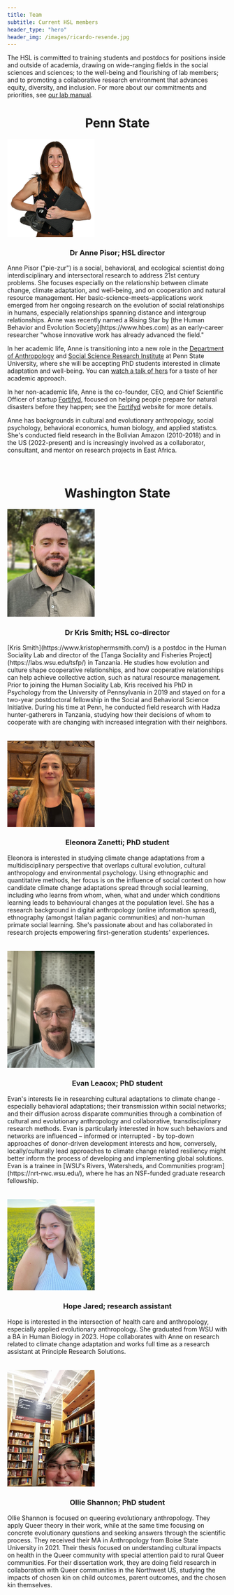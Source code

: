 ```yaml
---
title: Team
subtitle: Current HSL members
header_type: "hero"
header_img: /images/ricardo-resende.jpg
---
```


The HSL is committed to training students and postdocs for positions inside and outside of academia, drawing on wide-ranging fields in the social sciences and sciences; to the well-being and flourishing of lab members; and to promoting a collaborative research environment that advances equity, diversity, and inclusion. For more about our commitments and priorities, see [our lab manual](https://docs.google.com/document/d/1gsos2uzViR5ekILkxQvUvaB0fb_3TSRP4-_oD94xA8E/).

<!-- * This line is needed, but won't appear. Replace '*' with '1' to create a numbered list. -->
<!-- {:toc} -->

<h1 style="text-align: center;">Penn State</h1>

<img src="/images/Pisor_early_career_small.png" alt="Anne Pisor" width="200"/>
<h3 style="text-align: center;">Dr Anne Pisor; HSL director</h3>
Anne Pisor ("pie-zur") is a social, behavioral, and ecological scientist doing interdisciplinary and intersectoral research to address 21st century problems. She focuses especially on the relationship between climate change, climate adaptation, and well-being, and on cooperation and natural resource management. Her basic-science-meets-applications work emerged from her ongoing research on the evolution of social relationships in humans, especially relationships spanning distance and intergroup relationships. Anne was recently named a Rising Star by [the Human Behavior and Evolution Society](https://www.hbes.com) as an early-career researcher "whose innovative work has already advanced the field." 

In her academic life, Anne is transitioning into a new role in the [Department of Anthropology](https://anth.la.psu.edu/) and [Social Science Research Institute](https://ssri.psu.edu/) at Penn State University, where she will be accepting PhD students interested in climate adaptation and well-being. You can [watch a talk of hers](https://www.youtube.com/watch?v=AJoGC-J_18w) for a taste of her academic approach. 

In her non-academic life, Anne is the co-founder, CEO, and Chief Scientific Officer of startup [Fortifyd](https://www.fortifyd.org), focused on helping people prepare for natural disasters before they happen; see the [Fortifyd](https://www.fortifyd.org) website for more details.

Anne has backgrounds in cultural and evolutionary anthropology, social psychology, behavioral economics, human biology, and applied statistcs. She's conducted field research in the Bolivian Amazon (2010-2018) and in the US (2022-present) and is increasingly involved as a collaborator, consultant, and mentor on research projects in East Africa.
<br />
<br />
<br />

<h1 style="text-align: center;">Washington State</h1>

<img src="/images/kris_smith.jpg" alt="Kris Smith" width="200"/>
<h3 style="text-align: center;">Dr Kris Smith; HSL co-director</h3>
[Kris Smith](https://www.kristophermsmith.com/) is a postdoc in the Human Sociality Lab and director of the [Tanga Sociality and Fisheries Project](https://labs.wsu.edu/tsfp/) in Tanzania. He studies how evolution and culture shape cooperative relationships, and how cooperative relationships can help achieve collective action, such as natural resource management. Prior to joining the Human Sociality Lab, Kris received his PhD in Psychology from the University of Pennsylvania in 2019 and stayed on for a two-year postdoctoral fellowship in the Social and Behavioral Science Initiative. During his time at Penn, he conducted field research with Hadza hunter-gatherers in Tanzania, studying how their decisions of whom to cooperate with are changing with increased integration with their neighbors.
<br />
<br />
<br />


<img src="/images/eleonora_zanetti.jpeg" alt="Eleonora Zanetti" width="200"/>
<h3 style="text-align: center;">Eleonora Zanetti; PhD student</h3>
Eleonora is interested in studying climate change adaptations from a multidisciplinary perspective that overlaps cultural evolution, cultural anthropology and environmental psychology. Using ethnographic and quantitative methods, her focus is on the influence of social context on how candidate climate change adaptations spread through social learning, including who learns from whom, when, what and under which conditions learning leads to behavioural changes at the population level. She has a research background in digital anthropology (online information spread), ethnography (amongst Italian paganic communities) and non-human primate social learning. She's passionate about and has collaborated in research projects empowering first-generation students' experiences.
<br />
<br />
<br />

<img src="/images/evan_leacox.jpg" alt="Evan Leacox" width="200"/>
<h3 style="text-align: center;">Evan Leacox; PhD student</h3>
Evan's interests lie in researching cultural adaptations to climate change - especially behavioral adaptations; their transmission within social networks; and their diffusion across disparate communities through a combination of cultural and evolutionary anthropology and collaborative, transdisciplinary research methods. Evan is particularly interested in how such behaviors and networks are influenced – informed or interrupted - by top-down approaches of donor-driven development interests and how, conversely, locally/culturally lead approaches to climate change related resiliency might better inform the process of developing and implementing global solutions. Evan is a trainee in [WSU's Rivers, Watersheds, and Communities program](https://nrt-rwc.wsu.edu/), where he has an NSF-funded graduate research fellowship.
<br />
<br />
<br />

<img src="/images/hope_jared.jpg" alt="Hope Jared" width="200"/>
<h3 style="text-align: center;">Hope Jared; research assistant</h3>
Hope is interested in the intersection of health care and anthropology, especially applied evolutionary anthropology. She graduated from WSU with a BA in Human Biology in 2023. Hope collaborates with Anne on research related to climate change adaptation and works full time as a research assistant at Principle Research Solutions.
<br />
<br />
<br />

<img src="/images/ollie_shannon.jpg" alt="Ollie Shannon" width="200"/>
<h3 style="text-align: center;">Ollie Shannon; PhD student</h3>
Ollie Shannon is focused on queering evolutionary anthropology. They apply Queer theory in their work, while at the same time focusing on concrete evolutionary questions and seeking answers through the scientific process. They received their MA in Anthropology from Boise State University in 2021. Their thesis focused on understanding cultural impacts on health in the Queer community with special attention paid to rural Queer communities. For their dissertation work, they are doing field research in collaboration with Queer communities in the Northwest US, studying the impacts of chosen kin on child outcomes, parent outcomes, and the chosen kin themselves.
